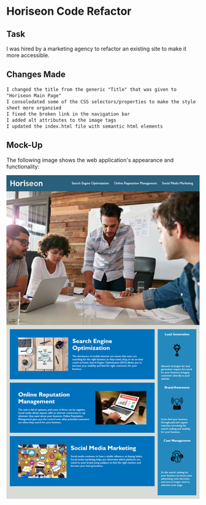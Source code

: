 # Horiseon Code Refactor

## Task
I was hired by a marketing agency to refactor an existing site to make it more accessible.

## Changes Made

```
I changed the title from the generic "Title" that was given to "Horiseon Main Page"
I consolodated some of the CSS selectors/properties to make the style sheet more organzied
I fixed the broken link in the navigation bar
I added alt attributes to the image tags
I updated the index.html file with semantic html elements
```

## Mock-Up
The following image shows the web application's appearance and functionality:

![The Horiseon webpage includes a navigation bar, a header image, and cards with text and images at the bottom of the page.](horiseon.png)
